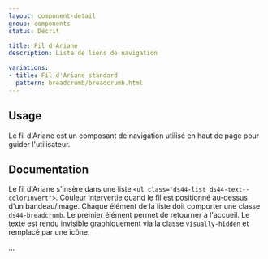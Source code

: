 ```yaml
---
layout: component-detail
group: components
status: Décrit

title: Fil d'Ariane
description: Liste de liens de navigation

variations:
- title: Fil d'Ariane standard
  pattern: breadcrumb/breadcrumb.html
---
```



## Usage

Le fil d'Ariane est un composant de navigation utilisé en haut de page pour guider l'utilisateur.

## Documentation

Le fil d'Ariane s'insère dans une liste `<ul class="ds44-list ds44-text--colorInvert">`. Couleur intervertie quand le fil est positionné au-dessus d'un bandeau/image.
Chaque élément de la liste doit comporter une classe `ds44-breadcrumb`.
Le premier élément permet de retourner à l'accueil. Le texte est rendu invisible graphiquement via la classe `visually-hidden` et remplacé par une icône.

...
